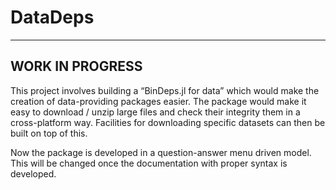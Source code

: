 # DataDeps
--------------
WORK IN PROGRESS
--------------

This project involves building a “BinDeps.jl for data” which would make the creation of data-providing packages easier. The package would make it easy to download / unzip large files and check their integrity them in a cross-platform way. Facilities for downloading specific datasets can then be built on top of this.

Now the package is developed in a question-answer menu driven model. This will be changed once the documentation with proper syntax is developed.
